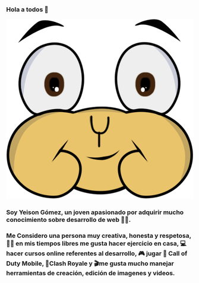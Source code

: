 ### Hola a todos 👋 
![](https://github.com/Yeison20/Yeison20/blob/main/logo.png)

### Soy Yeison Gómez, un joven apasionado por adquirir mucho conocimiento sobre desarrollo de web 🧑‍💻.

### Me Considero una persona muy creativa, honesta y respetosa, 🏋️‍♂️ en mis tiempos libres me gusta hacer ejercicio en casa, 💻hacer cursos online referentes al desarrollo, 🎮 jugar 📱 Call of Duty Mobile, 📱Clash Royale y 🎬me gusta mucho manejar herramientas de creación, edición de imagenes y videos.

